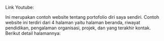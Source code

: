 Link Youtube:

Ini merupakan contoh website tentang portofolio diri saya sendiri. Contoh website ini terdiri dari 4 halaman yaitu halaman beranda, riwayat pendidikan, pengalaman organisasi, projek, dan yang terakhir kontak. Berikut detail halamannya:
